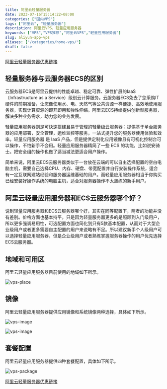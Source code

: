 ```yaml
---
title: 阿里云轻量服务器
date: 2023-07-16T15:14:22+08:00
categories: ["国内VPS"]
tags: ["阿里云", "轻量服务器"]
description: 阿里云VPS，轻量应用服务器
keywords: ["VPS","VPS推荐","阿里云VPS","轻量应用服务器"]
slug: aliyun-app-vps
aliases: ["/categories/home-vps/"]
draft: false
---
```


[阿里云轻量服务器优惠链接](https://www.aliyun.com/product/swas?scm=20140722.M_4691655._.V_1&source=5176.11533457&userCode=rhbbq4qp)

## 轻量服务器与云服务器ECS的区别

云服务器ECS是阿里云提供的性能卓越、稳定可靠、弹性扩展的IaaS（Infrastructure as a Service）级别云计算服务。云服务器ECS免去了您采购IT硬件的前期准备，让您像使用水、电、天然气等公共资源一样便捷、高效地使用服务器，实现计算资源的即开即用和弹性伸缩。阿里云ECS持续提供创新型服务器，解决多种业务需求，助力您的业务发展。

轻量应用服务器则是可快速搭建且易于管理的轻量级云服务器；提供基于单台服务器的应用部署，安全管理，运维监控等服务，一站式提升您的服务器使用体验和效率。轻量应用服务器 是 IaaS 产品，但是提供定制化应用镜像且有可视化控制台可以操作，不怕新手不会用。轻量应用服务器精简了一些 ECS 的功能，比如说安骑士。把安全组的操作也做了适当减法更适合用户操作。

简单来说，阿里云ECS云服务器类似于一台放在云端的可以自主选择配置的空白电脑主机，需要自己选择CPU、内存、硬盘、带宽配置并自行安装操作系统，适合有一定互联网建站经验和服务器运维基础的用户。而轻量应用服务器相当于你购买已经安装好操作系统的电脑主机，适合对服务器操作不太熟练的新手用户。

## 阿里云轻量应用服务器和ECS云服务器哪个好？

说到轻量应用服务器和ECS云服务器哪个好，其实在同等配置下，两者的功能并没有差别。价格方面也基本持平，只是因为轻量服务器更多的是照顾到入门级用户，所以更多强调易用性，可选配置方面也简化到只有5款基本配置，从而对于大型企业级用户或者更多需要自主配置的用户来说略有不足。所以建议新手个人级用户可以选择轻量应用服务器，但是企业级用户或者熟练掌握服务器操作的用户优先选择ECS云服务器。

## 地域和可用区

阿里云轻量应用服务器目前使用的地域如下所示。

![vps-place](/images/aliyun-app-vps/1689507769978.jpg)

## 镜像

阿里云轻量应用服务器提供应用镜像和系统镜像两种选择，具体如下所示。

![vps-image](/images/aliyun-app-vps/1689508106083.jpg)

![vps-image](/images/aliyun-app-vps/1689508132136.jpg)


## 套餐配置

阿里云轻量应用服务器提供四种套餐配置，具体如下所示。

![vps-package](/images/aliyun-app-vps/1689508161421.jpg)

[阿里云轻量服务器优惠链接](https://www.aliyun.com/product/swas?scm=20140722.M_4691655._.V_1&source=5176.11533457&userCode=rhbbq4qp)